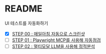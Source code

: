 # README

UI 테스트를 자동화하기

- [x] [STEP 00 : 매일아침 자동으로 스크린샷](./step00/README.md)
- [ ] [STEP 01 : Playwright MCP를 사용해 자동점검]()
- [ ] [STEP 02 : 멀티모달 LLM을 사용해 정적분석]()
